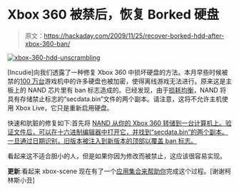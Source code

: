 # Xbox 360 被禁后，恢复 Borked 硬盘

> 原文：<https://hackaday.com/2009/11/25/recover-borked-hdd-after-xbox-360-ban/>

[![](img/d95c0dd4cc0446e2b642933c8187b4f2.png "xbox-360-hdd-unscrambling")](http://hackaday.com/files/2009/11/xbox-360-hdd-unscrambling.jpg)

[Incudie]向我们透露了一种修复 Xbox 360 中损坏硬盘的方法。本月早些时候被禁的[100 万台](http://hackaday.com/2009/11/17/banned-xbox-360s-boon-or-bust/)游戏机中的许多硬盘也被加密，使得离线游戏无法进行。原来这是主板上的 NAND 芯片里有 ban 标志造成的。已经发现，由于[损耗均衡](http://en.wikipedia.org/wiki/Wear_levelling)，NAND 将具有存储禁止标志的“secdata.bin”文件的两个副本。请注意，这将不允许主机使用 Xbox Live，它只是重新启用硬盘。

快速和肮脏的修复如下:首先将 [NAND 从你的 Xbox 360 转储到一台计算机上。验证文件后，可以在十六进制编辑器中打开它，并找到“secdata.bin”的两个副本。一旦通过日期识别，旧版本被注入到新版本的顶部以覆盖 ban 标志。](http://forums.xbox-scene.com/index.php?showtopic=690493)

看起来这不适合胆小的人，但是如果你因为修改而被禁止，这应该很容易实现。

**更新**:看起来 xbox-scene 现在有了一个[应用集合来帮助你](http://www.xbox-scene.com/xbox1data/sep/EkVAklFEykKVCRayhA.php)完成这个过程。[谢谢柯林斯小丑]